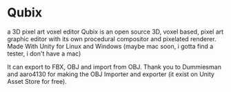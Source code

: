 # Qubix
a 3D pixel art voxel editor
Qubix is an open source 3D, voxel based, pixel art graphic editor with its own procedural compositor and pixelated renderer. Made With Unity for Linux and Windows (maybe mac soon, i gotta find a tester, i don't have a mac)

It can export to FBX, OBJ and import from OBJ. Thank you to Dummiesman and aaro4130 for making the OBJ Importer and exporter (it exist on Unity Asset Store for free). 
